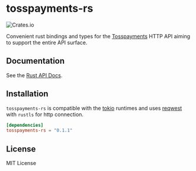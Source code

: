 # tosspayments-rs

![Crates.io](https://img.shields.io/crates/v/tosspayments-rs)

Convenient rust bindings and types for the [Tosspayments](https://www.tosspayments.com/) HTTP API aiming to support the entire API surface.

## Documentation

See the [Rust API Docs](https://docs.rs/tosspayments-rs/latest/tosspayments/).

## Installation

`tosspayments-rs` is compatible with the [tokio](https://github.com/tokio-rs/tokio) runtimes and uses [reqwest](https://github.com/seanmonstar/reqwest) with `rustls` for http connection.

```toml
[dependencies]
tosspayments-rs = "0.1.1"
```

## License

MIT License
